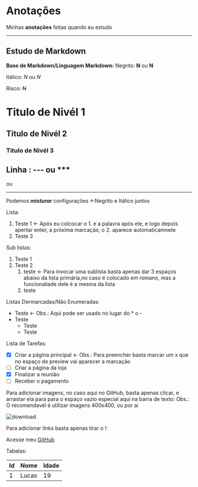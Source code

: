 # Anotações
 Minhas **anotações** feitas quando eu estudo
 
***

## Estudo de Markdown

**Base de Markdown/Linguagem Markdown:**
Negrito: **N** ou __N__

Itálico: *N* ou _N_

Risco: ~~N~~

# Titulo de Nivél 1

## Titulo de Nivél 2

### Titulo de Nivél 3

Linha : --- ou ***
---
ou
***

Podemos __*misturar*__ configurações <-Negrito e Itálico juntos

Lista:
1. Teste 1 <- Após eu colcocar o 1. e a palavra após ele, e logo depois apertar enter, a próxima marcação, o 2. aparece automaticamnete
2. Teste 3

Sub listas:
1. Teste 1
2. Teste 2
   1. teste <- Para invocar uma sublista basta apenas dar 3 espaços abaixo da lista primária,no caso é colocado em romano, mas a funcionaliade dele é a mesma da lista
   2. teste

Listas Dermarcadas/Não Enumeradas:
* Teste <- Obs.: Aqui pode ser usado no lugar do * o -
* Teste
   * Teste
   * Teste

Lista de Tarefas:
- [x] Criar a página principal <- Obs.: Para preencher basta marcar um x que no espaço de preview vai aparecer a marcação
- [ ] Criar a página da loja
- [x] Finalizar a reunião
- [ ] Receber o pagamento

Para adicionar imagens, no caso aqui no GitHub, basta apenas clicar, e arrastar ela para para o espaço vazio especial aqui na barra de texto:
Obs.: O recomendavél é utilizar imagens 400x400, ou por ai

![download](https://user-images.githubusercontent.com/89665241/145050947-7c6ea857-b835-45d4-a90b-96ea0f0c5440.png)

Para adicionar links basta apenas tirar o !:

Acesse meu [GitHub](https://github.com/PereiraLegend)

Tabelas:

Id | Nome | Idade
---|---|---
1 | Lucas | 19

